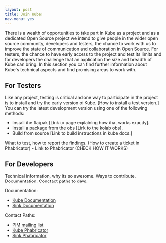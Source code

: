 ```yaml
---
layout: post
title: Join Kube!
nav-menu: yes
---
```


There is a wealth of opportunities to take part in Kube as a project and as a dedicated Open Source project we intend to give people in the wider open source community, developers and testers, the chance to work with us to improve the state of communication and collaboration in Open Source. For testers, the chance to have early access to the project and test its limits and for developers the challenge that an application the size and breadth of Kube can bring.
In this section you can find further information about Kube's technical aspects and find promising areas to work with.

## For Testers
Like any project, testing is critical and one way to participate in the project is to install and try the early version of Kube. [How to install a test version.]
You can try the latest development version using one of the following methods:
* Install the flatpak [Link to page explaining how that works exactly].
* Install a package from the obs [Link to the kolab obs].
* Build from source [Link to build instructions in kube docs.]

What to test, how to report the findings. (How to create a ticket in Phabricator) - Link to Phabricator (CHECK HOW IT WORKS)

## For Developers
Technical information, why its so awesome. Ways to contribute. Documentation. Conctact paths to devs.

Documentation:
* [Kube Documentation](http://kube.readthedocs.io/en/latest/)
* [Sink Documentation](http://kube-sink.readthedocs.io/en/latest/)

Contact Paths:
* [PIM mailing list](kde-pim@kde.org)
* [Kube Phabricator](https://phabricator.kde.org/tag/kube/)
* [Sink Phabricator](https://phabricator.kde.org/tag/sink/)
